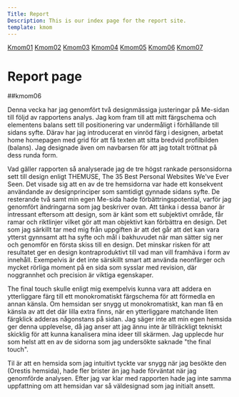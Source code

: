```yaml
---
Title: Report
Description: This is our index page for the report site.
template: kmom
---
```


<nav class="sidebarflex">
    <a href="kmom01" class="sidebar-list">Kmom01</a>
    <a href="kmom02" class="sidebar-list">Kmom02</a>
    <a href="kmom03" class="sidebar-list">Kmom03</a>
    <a href="kmom04" class="sidebar-list">Kmom04</a>
    <a href="kmom05" class="sidebar-list">Kmom05</a>
    <a href="kmom06" class="sidebar-list">Kmom06</a>
    <a href="kmom07" class="sidebar-list">Kmom07</a>
</nav>


Report page
==========================

##kmom06

Denna vecka har jag genomfört två designmässiga justeringar på Me-sidan till följd av rapportens analys. Jag kom fram till att mitt färgschema och elementens balans sett till positionering var undermåligt i förhållande till sidans syfte. Därav har jag introducerat en vinröd färg i designen, arbetat home homepagen med grid för att få texten att sitta bredvid profilbilden (balans). Jag designade även om navbarsen för att jag totalt tröttnat på dess runda form.

Vad gäller rapporten så analyserade jag de tre högst rankade personsidorna sett till design enligt THEMUSE, The 35 Best Personal Websites We've Ever Seen. Det visade sig att en av de tre hemsidorna var hade ett konsekvent användande av designprinciper som samtidigt gynnade sidans syfte. De resterande två samt min egen Me-sida hade förbättringspotential, varför jag genomfört ändringarna som jag beskriver ovan. Att tänka i dessa banor är intressant eftersom att design, som är känt som ett subjektivt område, får ramar och riktlinjer vilket gör att man objektivt kan förbättra en design. Det som jag särkillt tar med mig från uppgiften är att det går att det kan vara ytterst gynnsamt att ha syfte och mål i bakhuvudet när man sätter sig ner och genomför en första skiss till en design. Det minskar risken för att resultatet ger en design kontraproduktivt till vad man vill framhäva i form av innehåll. Exempelvis är det inte särskillt smart att använda neonfärger och mycket rörliga moment på en sida som sysslar med revision, där noggrannhet och precision är viktiga egenskaper.

The final touch skulle enligt mig exempelvis kunna vara att addera en ytterliggare färg till ett monokromatiskt färgschema för att förmedla en annan känsla. Om hemsidan ser snygg ut monokromatiskt, kan man få en känsla av att det där lilla extra finns, när en ytterliggare matchande liten färgklick adderas någonstans på sidan. Jag säger inte att min egen hemsida ger denna upplevelse, då jag anser att jag ännu inte är tillräckligt tekniskt skicklig för att kunna kanalisera mina ideer till skärmen. Jag upplecde hur som helst att en av de sidorna som jag undersökte saknade "the final touch".

Til är att en hemsida som jag intuitivt tyckte var snygg när jag besökte den (Orestis hemsida), hade fler brister än jag hade förväntat när jag genomförde analysen. Efter jag var klar med rapporten hade jag inte samma uppfattning om att hemsidan var så väldesignad som jag initialt ansett.  
